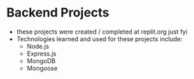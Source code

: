 # Backend Projects

- these projects were created / completed at replit.org just fyi
- Technologies learned and used for these projects include:
    - Node.js
    - Express.js
    - MongoDB
    - Mongoose